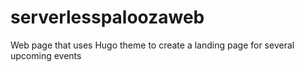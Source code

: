 # serverlesspaloozaweb

Web page that uses Hugo theme to create a landing page for several upcoming events
